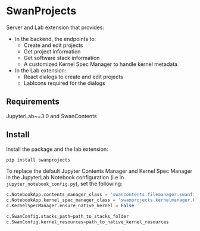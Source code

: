 # SwanProjects

Server and Lab extension that provides:

- In the backend, the endpoints to:
  - Create and edit projects
  - Get project information
  - Get software stack information
  - A customized Kernel Spec Manager to handle kernel metadata
- In the Lab extension:
  - React dialogs to create and edit projects
  - LabIcons required for the dialogs

## Requirements

JupyterLab~=3.0 and SwanContents

## Install

Install the package and the lab extension:

```bash
pip install swanprojects
```

To replace the default Jupyter Contents Manager and Kernel Spec Manager in the JupyterLab Notebook configuration (i.e in `jupyter_notebook_config.py`), set the following:

```python
c.NotebookApp.contents_manager_class = 'swancontents.filemanager.swanfilemanager.SwanFileManager'
c.NotebookApp.kernel_spec_manager_class = 'swanprojects.kernelmanager.kernelspecmanager.SwanKernelSpecManager'
c.KernelSpecManager.ensure_native_kernel = False

c.SwanConfig.stacks_path=path_to_stacks_folder
c.SwanConfig.kernel_resources=path_to_native_kernel_resources
```